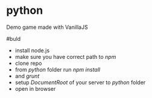# python
Demo game made with VanillaJS

#buld
* install node.js
* make sure you have correct path to _npm_
* clone repo
* from _python_ folder run _npm install_
* and _grunt_
* setup _DocumentRoot_ of your server to _python_ folder
* open in browser
